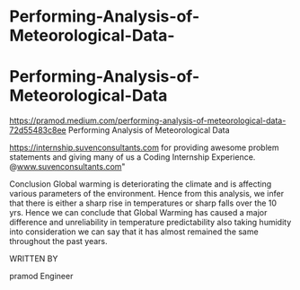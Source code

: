 # Performing-Analysis-of-Meteorological-Data-
# Performing-Analysis-of-Meteorological-Data
https://pramod.medium.com/performing-analysis-of-meteorological-data-72d55483c8ee
Performing Analysis of Meteorological Data


https://internship.suvenconsultants.com for providing awesome problem statements and giving many of us a Coding Internship Experience.
@www.suvenconsultants.com"

Conclusion
Global warming is deteriorating the climate and is affecting various parameters of the environment. Hence from this analysis, we infer that there is either a sharp rise in temperatures or sharp falls over the 10 yrs. Hence we can conclude that Global Warming has caused a major difference and unreliability in temperature predictability also taking humidity into consideration we can say that it has almost remained the same throughout the past years.

WRITTEN BY

pramod
Engineer
